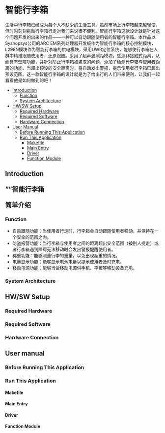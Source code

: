 # 智能行李箱 

生活中行李箱已经成为每个人不缺少的生活工具。虽然市场上行李箱越来越轻便，但时时刻刻拖动行李箱行走对我们来说很不便利。智能行李箱这款设计就是针对这个问题开发的出来的作品——一种可以自动跟随使用者的智能行李箱。本作品以Sysnopsys公司的ARC EM系列处理器开发板作为智能行李箱的核心控制模块，L298N模块作为智能行李箱的供电模块，采用UWB定位系统，能够使行李箱在人群中精准跟随使用者，还原跟随。采用了超声波测距模块，感测非接触式距离，从而具有壁障功能，并针对防止行李箱被盗取的问题，添加了检测行李箱与使用者距离的功能，当超出预设的安全距离时，将自动发出警报，提示使用者行李箱已超出预设范围。这一款智能行李箱的设计就是为了给出行的人们带来便利，让我们一起看看他是如何做到的吧！

- [Introduction](#1)   
    - [Function](#1.1)
	- [System Architecture](#1.2)
- [HW/SW Setup](#2)
	- [Required Hardware](#2.1)
	- [Required Software](#2.2)
	- [Hardware Connection](#2.3)
- [User Manual](#3)
	- [Before Running This Application](#3.1)
	- [Run This Application](#3.2)
		- [Makefile](#3.2.1)
		- [Main Entry](#3.2.2)
		- [Driver](#3.2.3)
		- [Function Module](#3.2.4)


<h2 id='1'> Introduction 


**“”智能行李箱**

简单介绍

### <h3 id='1.1'> Function 

- 自动跟随功能：当使用者行走时，行李箱会自动跟随使用者移动，并保持在一个安全的范围之内。
- 防盗报警功能：当行李箱与使用者之间的距离超出安全范围（被别人提走）或者行李箱遇到障碍无法移动时会发出警报提醒使用者。
- 称重功能：能够测量行李的重量，以免出现超重的情况。
- 电量显示功能：能够显示电池电量以提示使用者及时充电。
- 移动电源功能：能够当做移动电源供手机、平板等移动设备充电。


<h3 id='1.2'> System Architecture


<h2 id='2'> HW/SW Setup

<h3 id='2.1'>Required Hardware

<h3 id='2.2'>Required Software

<h3 id='2.3'>Hardware Connection

<h2 id='3'>User manual
	
<h3 id='3.1'>Before Running This Application
	
<h3 id='3.2'>Run This Application
	
<h4 id='3.2.1'>Makefile
	
<h4 id='3.2.2'>Main Entry
	
<h4 id='3.2.3'>Driver
<h4 id='3.2.4'>Function Module

